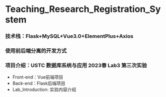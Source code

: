 # Teaching_Research_Registration_System
### 技术栈：Flask+MySQL+Vue3.0+ElementPlus+Axios
### 使用前后端分离的开发方式
### 项目介绍：USTC 数据库系统与应用 2023春 Lab3 第三次实验
- Front-end：Vue前端项目
- Back-end：Flask后端项目
- Lab_Introduction: 实验内容介绍
